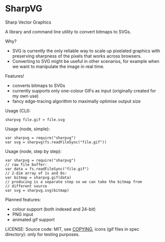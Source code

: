 # SharpVG

Sharp Vector Graphics

A library and command line utility to convert bitmaps to SVGs.

Why?

- SVG is currently the only reliable way to scale up pixelated graphics with preserving sharpness of the pixels that works across browsers.
- Converting to SVG might be useful in other scenarios, for example when we want to manipulate the image in real time.

Features!

- converts bitmaps to SVGs
- currently supports only one-colour GIFs as input (originally created for my own use)
- fancy edge-tracing algorithm to maximally optimise output size

Usage (CLI):

    sharpvg file.gif > file.svg

Usage (node, simple):

    var sharpvg = require("sharpvg")
    var svg = sharpvg(fs.readFileSync("file.gif"))

Usage (node, step by step):

    var sharpvg = require("sharpvg")
    // raw file buffer:
    var data = fs.readFileSync("file.gif")
    // 2-dim array of 1s and 0s:
    var bitmap = sharpvg.gif(data)
    // producing is a separate step so we can take the bitmap from
    // different source
    var svg = sharpvg.svg(bitmap)

Planned features:

- colour support (both indexed and 24-bit)
- PNG input
- animated gif support

LICENSE: Source code: MIT, see [COPYING](COPYING), icons (gif files in
spec directory): only for testing purposes.
